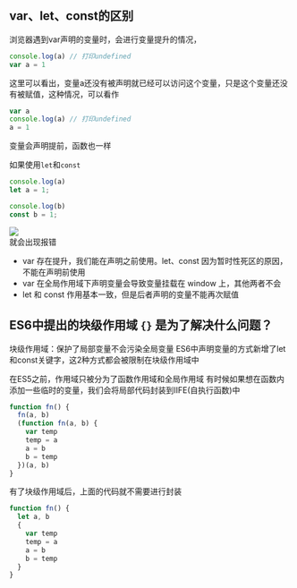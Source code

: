 ## var、let、const的区别
浏览器遇到var声明的变量时，会进行变量提升的情况，

```javascript
console.log(a) // 打印undefined
var a = 1
```
这里可以看出，变量a还没有被声明就已经可以访问这个变量，只是这个变量还没有被赋值，这种情况，可以看作

```javascript
var a
console.log(a) // 打印undefined
a = 1
```
变量会声明提前，函数也一样

如果使用`let`和`const`

```javascript
console.log(a)
let a = 1;
```

```javascript
console.log(b)
const b = 1;
```
![](/assets/images/variable.jpg)   
就会出现报错

- var 存在提升，我们能在声明之前使用。let、const 因为暂时性死区的原因，不能在声明前使用
- var 在全局作用域下声明变量会导致变量挂载在 window 上，其他两者不会
- let 和 const 作用基本一致，但是后者声明的变量不能再次赋值

## ES6中提出的块级作用域 `{}` 是为了解决什么问题？

块级作用域：保护了局部变量不会污染全局变量
ES6中声明变量的方式新增了let和const关键字，这2种方式都会被限制在块级作用域中

在ES5之前，作用域只被分为了函数作用域和全局作用域
有时候如果想在函数内添加一些临时的变量，我们会将局部代码封装到IIFE(自执行函数)中

```javascript
function fn() {
  fn(a, b)
  (function fn(a, b) {
    var temp
    temp = a
    a = b
    b = temp
  })(a, b)
}
```
有了块级作用域后，上面的代码就不需要进行封装

```javascript
function fn() {
  let a, b
  {
    var temp
    temp = a
    a = b
    b = temp
  }
}
```
